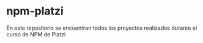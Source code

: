 # npm-platzi
En este repositorio se encuentran todos los proyectos realizados durante el curso de NPM de Platzi
